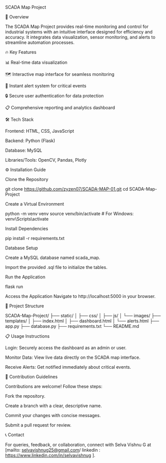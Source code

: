 SCADA Map Project

🚀 Overview

The SCADA Map Project provides real-time monitoring and control for industrial systems with an intuitive interface designed for efficiency and accuracy. It integrates data visualization, sensor monitoring, and alerts to streamline automation processes.

🔥 Key Features

📊 Real-time data visualization

🗺️ Interactive map interface for seamless monitoring

🚨 Instant alert system for critical events

🔒 Secure user authentication for data protection

📋 Comprehensive reporting and analytics dashboard

🛠️ Tech Stack

Frontend: HTML, CSS, JavaScript

Backend: Python (Flask)

Database: MySQL

Libraries/Tools: OpenCV, Pandas, Plotly

⚙️ Installation Guide

Clone the Repository

git clone https://github.com/zyzen07/SCADA-MAP-01.git
cd SCADA-Map-Project

Create a Virtual Environment

python -m venv venv
source venv/bin/activate   # For Windows: venv\Scripts\activate

Install Dependencies

pip install -r requirements.txt

Database Setup

Create a MySQL database named scada_map.

Import the provided .sql file to initialize the tables.

Run the Application

flask run

Access the Application
Navigate to http://localhost:5000 in your browser.

📂 Project Structure

SCADA-Map-Project/
├── static/
│   ├── css/
│   ├── js/
│   └── images/
├── templates/
│   ├── index.html
│   ├── dashboard.html
│   └── alerts.html
├── app.py
├── database.py
├── requirements.txt
└── README.md

📋 Usage Instructions

Login: Securely access the dashboard as an admin or user.

Monitor Data: View live data directly on the SCADA map interface.

Receive Alerts: Get notified immediately about critical events.

🤝 Contribution Guidelines

Contributions are welcome! Follow these steps:

Fork the repository.

Create a branch with a clear, descriptive name.

Commit your changes with concise messages.

Submit a pull request for review.

📞 Contact

For queries, feedback, or collaboration, connect with Selva Vishnu G at [mailto: selvavishnug25@gmail.com/ linkedin : https://www.linkedin.com/in/selvavishnug ].